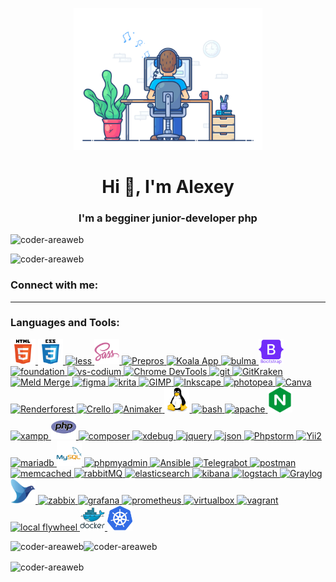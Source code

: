 <div align="center" width="50">

<img src="https://github.com/coder-areaweb/coder-areaweb/blob/main/dev-working.gif?raw=true" href="https://github.com/coder-areaweb" alt="Hack the planet"  width="60%"/><br> 

<h1 align="center">Hi 👋, I'm Alexey</h1>
<h3 align="center">I'm a begginer junior-developer php</h3>
<p align="left"> <img src="https://komarev.com/ghpvc/?username=coder-areaweb&label=Profile%20views&color=0e75b6&style=flat" alt="coder-areaweb" /> </p>
<p align="left"> <img src="https://img.shields.io/badge/-gmail-c14438?style=flat&logo=Gmail&logoColor=white&link=mailto:worldareacoder@gmail.com" alt="coder-areaweb" mailto:worldareacoder@gmail.com /> </p>


<h3 align="left">Connect with me:</h3>
<p align="left">

</p>
</div>
<hr></hr>
<h3 align="left">Languages and Tools:</h3>
<p align="left"> 
<a href="https://www.w3.org/html/" target="_blank" rel="noreferrer"> <img src="https://raw.githubusercontent.com/devicons/devicon/master/icons/html5/html5-original-wordmark.svg" alt="html5" width="40" height="40"/> </a> 
<a href="https://www.w3schools.com/css/" target="_blank" rel="noreferrer"> <img src="https://raw.githubusercontent.com/devicons/devicon/master/icons/css3/css3-original-wordmark.svg" alt="css3" width="40" height="40"/> </a>
<a href="https://lesscss.org/" target="_blank" rel="noreferrer"> <img src="https://www.svgrepo.com/show/373733/less.svg" alt="less" width="40" height="40"/> </a>
<a href="https://sass-lang.com/" target="_blank" rel="noreferrer"> <img src="https://raw.githubusercontent.com/devicons/devicon/master/icons/sass/sass-original.svg" alt="sass" width="40" height="40"/> </a> 
<a href="https://prepros.io/" target="_blank" rel="noreferrer"> <img src="https://www.nesabamedia.com/wp-content/uploads/2021/06/Prepros-Logo-1.png" alt="Prepros" width="40" height="40"/> </a>
<a href="http://koala-app.com/" target="_blank" rel="noreferrer"> <img src="https://www.svgrepo.com/show/406027/koala.svg" alt="Koala App" width="40" height="40"/> </a>
<a href="https://bulma.io/" target="_blank" rel="noreferrer"> <img src="https://raw.githubusercontent.com/gilbarbara/logos/804dc257b59e144eaca5bc6ffd16949752c6f789/logos/bulma.svg" alt="bulma" width="40" height="40"/> </a> 
<a href="https://getbootstrap.com/" target="_blank" rel="noreferrer"> <img src="https://raw.githubusercontent.com/devicons/devicon/master/icons/bootstrap/bootstrap-plain-wordmark.svg" alt="bootstrap" width="40" height="40"/> </a> 
<a href="https://get.foundation/index.html/" target="_blank" rel="noreferrer"> <img src="https://www.svgrepo.com/show/353761/foundation.svg" alt="foundation" width="40" height="40"/> </a> 
<a href="https://vscodium.com/" target="_blank" rel="noreferrer"> <img src="https://www.svgrepo.com/show/452129/vs-code.svg" alt="vs-codium" width="40" height="40"/> </a>
<a href="https://vscodium.com/" target="_blank" rel="noreferrer"> <img src="https://www.svgrepo.com/show/378785/chrome-dev.svg" alt="Chrome DevTools" width="40" height="40"/> </a>
<a href="https://git-scm.com/" target="_blank" rel="noreferrer"> <img src="https://www.vectorlogo.zone/logos/git-scm/git-scm-icon.svg" alt="git" width="40" height="40"/> </a> 
<a href="https://www.gitkraken.com/" target="_blank" rel="noreferrer"> <img src="https://www.svgrepo.com/show/353784/gitkraken.svg" alt="GitKraken" width="40" height="40"/> </a> 
<a href="https://meldmerge.org/" target="_blank" rel="noreferrer"> <img src="https://upload.wikimedia.org/wikipedia/commons/thumb/e/ea/Meld_Logo.svg/2048px-Meld_Logo.svg.png" alt="Meld Merge" width="40" height="40"/> </a> 
<a href="https://www.figma.com/" target="_blank" rel="noreferrer"> <img src="https://www.vectorlogo.zone/logos/figma/figma-icon.svg" alt="figma" width="40" height="40"/> </a>
<a href="https://krita.org/en/" target="_blank" rel="noreferrer"> <img src="https://www.svgrepo.com/show/341976/krita.svg" alt="krita" width="40" height="40"/> </a> 
<a href="https://www.gimp.org/" target="_blank" rel="noreferrer"> <img src="https://www.svgrepo.com/show/366177/gimp.svg" alt="GIMP" width="40" height="40"/> </a> 
<a href="https://inkscape.org/ru/" target="_blank" rel="noreferrer"> <img src="https://www.svgrepo.com/show/341929/inkscape.svg" alt="Inkscape" width="40" height="40"/> </a> 
<a href="https://www.photopea.com/" target="_blank" rel="noreferrer"> <img src="https://upload.wikimedia.org/wikipedia/commons/thumb/e/e6/Photopea_logo.svg/1200px-Photopea_logo.svg.png" alt="photopea" width="40" height="40"/> </a>
<a href="https://www.canva.com/ru_ru/" target="_blank" rel="noreferrer"> <img src="https://uxwing.com/wp-content/themes/uxwing/download/brands-and-social-media/canva-icon.png" alt="Canva" width="40" height="40"/> </a>
<a href="https://www.renderforest.com/#Videos" target="_blank" rel="noreferrer"> <img src="https://seekvectorlogo.com/wp-content/uploads/2019/11/renderforest-vector-logo-small.png" alt="Renderforest" width="40" height="40"/> </a>
<a href="https://create.vista.com/" target="_blank" rel="noreferrer"> <img src="https://www.leptidigital.fr/logiciels/wp-content/uploads/2023/04/logo-crello-1.jpg" alt="Crello" width="40" height="40"/> </a>
<a href="https://www.animaker.ru/" target="_blank" rel="noreferrer"> <img src="https://www.pikpng.com/pngl/b/450-4505290_animaker-animaker-logo-clipart.png" alt="Animaker" width="40" height="40"/> </a>
<a href="https://www.linux.org/" target="_blank" rel="noreferrer"> <img src="https://raw.githubusercontent.com/devicons/devicon/master/icons/linux/linux-original.svg" alt="linux" width="40" height="40"/> </a>
<a href="https://www.gnu.org/software/bash/" target="_blank" rel="noreferrer"> <img src="https://www.vectorlogo.zone/logos/gnu_bash/gnu_bash-icon.svg" alt="bash" width="40" height="40"/> </a>  
<a href="https://httpd.apache.org/" target="_blank" rel="noreferrer"> <img src="https://www.svgrepo.com/show/353400/apache.svg" alt="apache" width="40" height="40"/> </a>
<a href="https://www.nginx.com/" target="_blank" rel="noreferrer"> <img src="https://raw.githubusercontent.com/devicons/devicon/master/icons/nginx/nginx-original.svg" alt="nginx" width="40" height="40"/> </a>
<a href="https://www.apachefriends.org/ru/index.html/" target="_blank" rel="noreferrer"> <img src="https://www.svgrepo.com/show/354575/xampp.svg" alt="xampp" width="40" height="40"/> </a>
<a href="https://www.php.net/" target="_blank" rel="noreferrer"> <img src="https://raw.githubusercontent.com/devicons/devicon/master/icons/php/php-original.svg" alt="php" width="40" height="40"/> </a> 
<a href="https://getcomposer.org/" target="_blank" rel="noreferrer"> <img src="https://www.svgrepo.com/show/373521/composer.svg" alt="composer" width="40" height="40"/> </a>
<a href="https://xdebug.org/" target="_blank" rel="noreferrer"> <img src="https://upload.wikimedia.org/wikipedia/commons/thumb/c/c3/Xdebug_Logo.svg/351px-Xdebug_Logo.svg.png" alt="xdebug" width="40" height="40"/> </a>
<a href="https://jquery.com/" target="_blank" rel="noreferrer"> <img src="https://www.svgrepo.com/show/452242/jquery.svg" alt="jquery" width="40" height="40"/> </a>
<a href="https://www.json.org/json-en.html/" target="_blank" rel="noreferrer"> <img src="https://www.svgrepo.com/show/353943/json.svg" alt="json" width="40" height="40"/> </a>
<a href="https://www.jetbrains.com/ru-ru/phpstorm/" target="_blank" rel="noreferrer"> <img src="https://www.svgrepo.com/show/452239/jb-phpstorm.svg" alt="Phpstorm" width="40" height="40"/> </a>
<a href="https://www.yiiframework.com/" target="_blank" rel="noreferrer"> <img src="https://www.svgrepo.com/show/354591/yii.svg" alt="Yii2" width="40" height="40"/> </a>
<a href="https://mariadb.org/" target="_blank" rel="noreferrer"> <img src="https://www.vectorlogo.zone/logos/mariadb/mariadb-icon.svg" alt="mariadb" width="40" height="40"/> </a> 
<a href="https://www.mysql.com/" target="_blank" rel="noreferrer"> <img src="https://raw.githubusercontent.com/devicons/devicon/master/icons/mysql/mysql-original-wordmark.svg" alt="mysql" width="40" height="40"/> </a> 
<a href="https://www.phpmyadmin.net/" target="_blank" rel="noreferrer"> <img src="https://www.svgrepo.com/show/473751/phpmyadmin.svg" alt="phpmyadmin" width="40" height="40"/> </a>
<a href="https://www.ansible.com/" target="_blank" rel="noreferrer"> <img src="https://www.svgrepo.com/show/353399/ansible.svg" alt="Ansible" width="40" height="40"/> </a>
<a href="https://core.telegram.org/bots/api/" target="_blank" rel="noreferrer"> <img src="https://botcreators.ru/blog/wp-content/uploads/2019/09/botfather_past25.ru_-optimized.png" alt="Telegrabot" width="40" height="40"/> </a>
<a href="https://postman.com/" target="_blank" rel="noreferrer"> <img src="https://www.vectorlogo.zone/logos/getpostman/getpostman-icon.svg" alt="postman" width="40" height="40"/> </a> 
<a href="https://memcached.org/" target="_blank" rel="noreferrer"> <img src="https://www.svgrepo.com/show/354056/memcached.svg" alt="memcached" width="40" height="40"/> </a> 
<a href="https://www.rabbitmq.com" target="_blank" rel="noreferrer"> <img src="https://www.vectorlogo.zone/logos/rabbitmq/rabbitmq-icon.svg" alt="rabbitMQ" width="40" height="40"/> </a> 
<a href="https://www.elastic.co" target="_blank" rel="noreferrer"> <img src="https://www.vectorlogo.zone/logos/elastic/elastic-icon.svg" alt="elasticsearch" width="40" height="40"/> </a> 
<a href="https://www.elastic.co/kibana" target="_blank" rel="noreferrer"> <img src="https://www.vectorlogo.zone/logos/elasticco_kibana/elasticco_kibana-icon.svg" alt="kibana" width="40" height="40"/> </a>  
<a href="https://www.elastic.co/logstash" target="_blank" rel="noreferrer"> <img src="https://www.svgrepo.com/show/354010/logstash.svg" alt="logstach" width="40" height="40"/> </a> 
<a href="https://graylog.org/" target="_blank" rel="noreferrer"> <img src="https://www.svgrepo.com/show/330585/graylog.svg" alt="Graylog" width="40" height="40"/> </a>
<a href="https://www.fluentd.org/" target="_blank" rel="noreferrer"> <img src="https://raw.githubusercontent.com/cncf/artwork/9870640f123303a355611065195c43ac3f27aa19/projects/fluentd/icon/color/fluentd-icon-color.svg" alt="fluentd" width="40" height="40"/> </a>
<a href="https://www.zabbix.com/ru" target="_blank" rel="noreferrer"> <img src="https://assets.zabbix.com/img/logo/zabbix_logo_identity.svg" alt="zabbix" width="40" height="40"/> </a>
<a href="https://grafana.com/" target="_blank" rel="noreferrer"> <img src="https://www.vectorlogo.zone/logos/grafana/grafana-icon.svg" alt="grafana" width="40" height="40"/> </a> 
<a href="https://prometheus.io/" target="_blank" rel="noreferrer"> <img src="https://www.svgrepo.com/show/354219/prometheus.svg" alt="prometheus" width="40" height="40"/> </a> 
<a href="https://www.virtualbox.org/" target="_blank" rel="noreferrer"> <img src="https://icons.veryicon.com/png/System/Flatwoken/Apps%20virtualbox%20B.png" alt="virtualbox" width="40" height="40"/> </a> 
<a href="https://www.vagrantup.com/" target="_blank" rel="noreferrer"> <img src="https://www.vectorlogo.zone/logos/vagrantup/vagrantup-icon.svg" alt="vagrant" width="40" height="40"/> </a>
<a href="https://localwp.com/" target="_blank" rel="noreferrer"> <img src="https://2fasvg.github.io/assets/img/logo/localwp.com/localwp.com.svg" alt="local flywheel" width="40" height="40"/> </a>
<a href="https://www.docker.com/" target="_blank" rel="noreferrer"> <img src="https://raw.githubusercontent.com/devicons/devicon/master/icons/docker/docker-original-wordmark.svg" alt="docker" width="40" height="40"/> </a> 
<a href="https://kubernetes.io/" target="_blank" rel="noreferrer"> <img src="https://raw.githubusercontent.com/github/explore/01ea2a586e5da744792d0ccfce2f68b861f29301/topics/kubernetes/kubernetes.png" alt="kubernetes" width="40" height="40"/> </a> </p>

<p><img align="left" src="https://github-readme-stats.vercel.app/api/top-langs?username=coder-areaweb&show_icons=true&theme=chartreuse-dark&locale=en&layout=compact" alt="coder-areaweb" /></p>

<p>&nbsp;<img align="left" src="https://github-readme-stats.vercel.app/api/pin/?username=coder-areaweb&repo=coder-areaweb&theme=chartreuse-dark&locale=en" alt="coder-areaweb" /></p>

<p><img align="center" src="https://github-readme-streak-stats.herokuapp.com/?user=coder-areaweb" alt="coder-areaweb" /></p>

